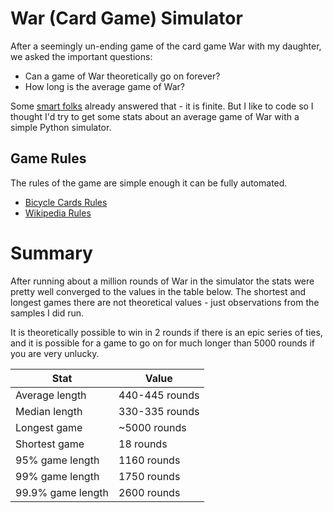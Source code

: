 # War (Card Game) Simulator

After a seemingly un-ending game of the card game War with my daughter, we asked the important questions:

* Can a game of War theoretically go on forever?
* How long is the average game of War?

Some [smart folks](https://arxiv.org/abs/1007.1371) already answered that - it is finite. But I like to code
so I thought I'd try to get some stats about an average game of War with a simple Python simulator.

## Game Rules

The rules of the game are simple enough it can be fully automated.

 * [Bicycle Cards Rules](https://bicyclecards.com/how-to-play/war/)
 * [Wikipedia Rules](https://en.wikipedia.org/wiki/War_(card_game))
 
# Summary

After running about a million rounds of War in the simulator the stats
were pretty well converged to the values in the table below. The shortest
and longest games there are not theoretical values - just observations from
the samples I did run.

It is theoretically possible to win in 2 rounds if there is an epic series of ties, and it is
possible for a game to go on for much longer than 5000 rounds if you are very unlucky.

| Stat  | Value |
|-------|-------|
| Average length |  440-445 rounds |
| Median length  |  330-335 rounds |
| Longest game   | ~5000 rounds    |
| Shortest game  | 18 rounds       |
| 95% game length | 1160 rounds   |
| 99% game length | 1750 rounds   |
| 99.9% game length | 2600 rounds |